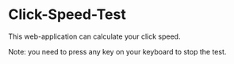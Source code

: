 # Click-Speed-Test
This web-application can calculate your click speed.

Note: you need to press any key on your keyboard to stop the test.
